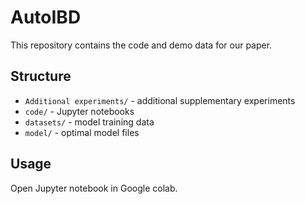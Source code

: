 # AutoIBD
This repository contains the code and demo data for our paper.

## Structure
- `Additional experiments/` - additional supplementary experiments
- `code/` - Jupyter notebooks
- `datasets/` - model training data
- `model/` - optimal model files

## Usage
Open Jupyter notebook in Google colab.
